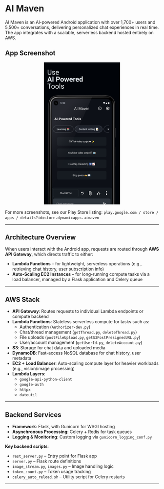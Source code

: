 # AI Maven

AI Maven is an AI-powered Android application with over 1,700+ users and 5,500+ conversations, delivering personalized chat experiences in real time. The app integrates with a scalable, serverless backend hosted entirely on AWS.

## App Screenshot
<p align="center">
  <img src="images/image1.png" width="250" alt="Main screen" />
</p>

For more screenshots, see our Play Store listing: `play.google.com / store / apps / details?id=store.dynamicapps.aimaven`



---

## Architecture Overview

When users interact with the Android app, requests are routed through **AWS API Gateway**, which directs traffic to either:

- **Lambda Functions** – for lightweight, serverless operations (e.g., retrieving chat history, user subscription info)
- **Auto-Scaling EC2 Instances** – for long-running compute tasks via a load balancer, managed by a Flask application and Celery queue

---

## AWS Stack

- **API Gateway**: Routes requests to individual Lambda endpoints or compute backend
- **Lambda Functions**: Stateless serverless compute for tasks such as:
  - Authentication (`Authorizer-dev.py`)
  - Chat/thread management (`getThread.py`, `deleteThread.py`)
  - File uploads (`postFileUpload.py`, `getS3PostPresignedURL.py`)
  - User/account management (`getUserId.py`, `deleteAccount.py`)
- **S3**: Storage for chat data and uploaded media
- **DynamoDB**: Fast-access NoSQL database for chat history, user metadata
- **EC2 + Load Balancer**: Auto-scaling compute layer for heavier workloads (e.g., vision/image processing)
- **Lambda Layers**:
  - `google-api-python-client`
  - `google-auth`
  - `httpx`
  - `dateutil`

---

## Backend Services

- **Framework**: Flask, with Gunicorn for WSGI hosting
- **Asynchronous Processing**: Celery + Redis for task queues
- **Logging & Monitoring**: Custom logging via `gunicorn_logging_conf.py`

**Key backend scripts**:
- `rest_server.py` – Entry point for Flask app
- `server.py` – Flask route definitions
- `image_stream.py`, `images.py` – Image handling logic
- `token_count.py` – Token usage tracking
- `celery_auto_reload.sh` – Utility script for Celery restarts

---

